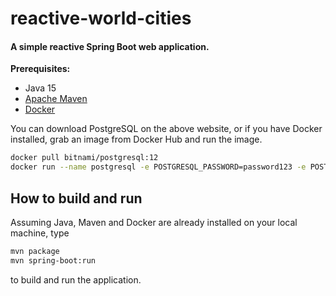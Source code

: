 # reactive-world-cities

#### A simple reactive Spring Boot web application.

**Prerequisites:**

* Java 15
* [Apache Maven](https:http://maven.apache.org/)
* [Docker](https://www.docker.com/) 

You can download PostgreSQL on the above website, or if you have Docker installed,
grab an image from Docker Hub and run the image. 
```bash
docker pull bitnami/postgresql:12
docker run --name postgresql -e POSTGRESQL_PASSWORD=password123 -e POSTGRES_DB=spring -p 5432:5432 bitnami/postgresql:12
```

## How to build and run

Assuming Java, Maven and Docker are already installed on your local machine, type

```bash
mvn package
mvn spring-boot:run
```

to build and run the application.
